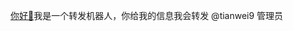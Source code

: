 [你好👋](https://img.meituan.net/video/5a323154341355fead63b9a44e321be52571770.jpg)我是一个转发机器人，你给我的信息我会转发   @tianwei9   管理员
